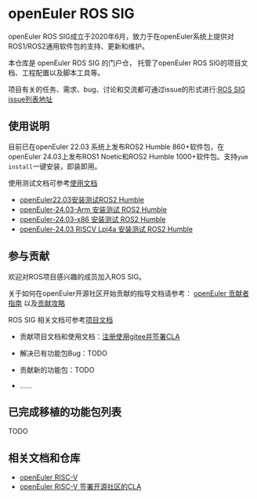 # openEuler ROS SIG

openEuler ROS SIG成立于2020年6月，致力于在openEuler系统上提供对ROS1/ROS2通用软件包的支持、更新和维护。

本仓库是 openEuler ROS SIG 的门户仓， 托管了openEuler ROS SIG的项目文档、工程配置以及脚本工具等。

项目有关的任务、需求、bug、讨论和交流都可通过issue的形式进行:[ROS SIG issue列表地址](https://gitee.com/openeuler/ros/issues)

## 使用说明

目前已在openEuler 22.03 系统上发布ROS2 Humble 860+软件包，在openEuler 24.03上发布ROS1 Noetic和ROS2 Humble 1000+软件包。支持`yum install`一键安装，即装即用。

使用测试文档可参考[使用文档](/user_doc)

- [openEuler22.03安装测试ROS2 Humble](/user_doc/openEuler22.03安装测试ROS2-Humble.md)
- [openEuler-24.03-Arm 安装测试 ROS2 Humble](/user_doc/ROS-humble-oerv24.03-arm/README.md)
- [openEuler-24.03-x86 安装测试 ROS2 Humble](/user_doc/ROS-humble-oerv24.03-x86/README.md)
- [openEuler-24.03 RISCV Lpi4a 安装测试 ROS2 Humble](/user_doc/ROS-humble-oerv24.03-lpi4a/README.md)

## 参与贡献

欢迎对ROS项目感兴趣的成员加入ROS SIG。

关于如何在openEuler开源社区开始贡献的指导文档请参考： [openEuler 贡献者指南](https://gitee.com/openeuler/community/blob/master/zh/contributors/README.md ) 以及[贡献攻略](https://www.openeuler.org/zh/community/contribution/) 

ROS SIG 相关文档可参考[项目文档](/document)

- 贡献项目文档和使用文档：[注册使用gitee并签署CLA](/user_doc/become_contributor/become_contributor.md)

- 解决已有功能包Bug：TODO
- 贡献新的功能包：TODO
- ……

## 已完成移植的功能包列表

TODO



## 相关文档和仓库

- [openEuler RISC-V](https://gitee.com/openeuler/RISC-V)
- [openEuler RISC-V 签署开源社区的CLA](https://gitee.com/openeuler/RISC-V/blob/master/doc/tutorials/account-oE-CLA.md)
